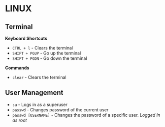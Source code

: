# LINUX

## Terminal

**Keyboard Shortcuts**
+ `CTRL + l` - Clears the terminal
+ `SHIFT + PGUP` - Go up the terminal
+ `SHIFT + PGDN` - Go down the terminal

**Commands**
+ `clear` - Clears the terminal

## User Management

+ `su` - Logs in as a superuser
+ `passwd` - Changes password of the current user
+ `passwd [USERNAME]` - Changes the password of a specific user. _Logged in as root_